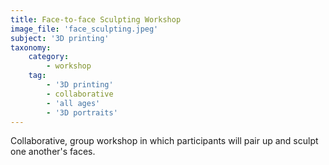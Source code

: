```yaml
---
title: Face-to-face Sculpting Workshop
image_file: 'face_sculpting.jpeg'
subject: '3D printing'
taxonomy:
    category:
        - workshop
    tag:
        - '3D printing'
        - collaborative
        - 'all ages'
        - '3D portraits'
---
```

Collaborative, group workshop in which participants will pair up and sculpt one another's faces.